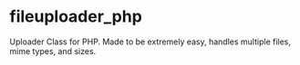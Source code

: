 fileuploader_php
================

Uploader Class for PHP. Made to be extremely easy, handles multiple files, mime types, and sizes. 

